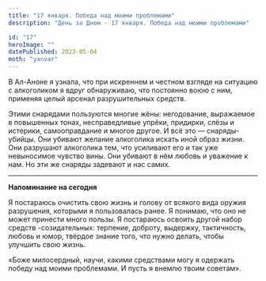 ```yaml
---
title: "17 января. Победа над моими проблемами"
description: "День за Днем - 17 января. Победа над моими проблемами"

id: "17"
heroImage: ""
datePublished: 2023-05-04
moth: "yanvar"
---
```


В Ал-Аноне я узнала, что при искреннем и честном взгляде на ситуацию с
алкоголиком я вдруг обнаруживаю, что постоянно воюю с ним, применяя целый
арсенал разрушительных средств.

Этими снарядами пользуются многие жёны: негодование, выражаемое в повышенных
тонах, несправедливые упрёки, придирки, слёзы и истерики, самооправдание и
многое другое. И всё это — снаряды-убийцы. Они убивают желание алкоголика
искать иной образ жизни. Они разрушают алкоголика тем, что усиливают его и так
уже невыносимое чувство вины. Они убивают в нём любовь и уважение к нам. Но
эти же снаряды задевают и нас самих.

---

**Напоминание на сегодня**

Я постараюсь очистить свою жизнь и голову от всякого вида оружия разрушения,
которыми я пользовалась ранее. Я понимаю, что оно не может принести много
пользы. Я постараюсь освоить другой набор средств -созидательных: терпение,
доброту, выдержку, тактичность, любовь и юмор, твёрдое знание того, что нужно
делать, чтобы улучшить свою жизнь.

«Боже милосердный, научи, какими средствами могу я одержать победу над моими
проблемами. И пусть я внемлю твоим советам».
